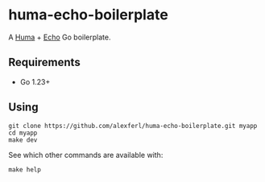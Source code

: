 # huma-echo-boilerplate
A [Huma](https://huma.rocks/) + [Echo](https://echo.labstack.com/) Go boilerplate.

## Requirements
- Go 1.23+

## Using
```shell
git clone https://github.com/alexferl/huma-echo-boilerplate.git myapp
cd myapp
make dev
```

See which other commands are available with:
```shell
make help
```

